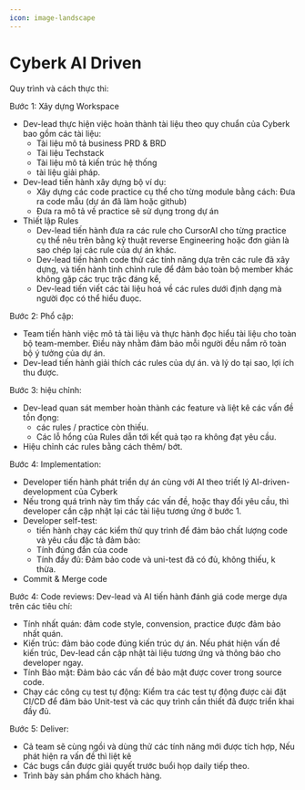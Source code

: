```yaml
---
icon: image-landscape
---
```


# Cyberk AI Driven

Quy trình và cách thực thi: 

Bước 1: Xây dựng Workspace 
- Dev-lead thực hiện việc hoàn thành tài liệu theo quy chuẩn của Cyberk bao gồm các tài liệu: 
    + Tài liệu mô tả business PRD & BRD 
    + Tài liệu Techstack 
    + Tài liệu mô tả kiến trúc hệ thống
    + tài liệu giải pháp. 
- Dev-lead tiến hành xây dựng bộ ví dụ: 
    + Xây dựng các code practice cụ thể cho từng module bằng cách:  Đưa ra code mẫu (dự án đã làm hoặc github)
    + Đưa ra mô tả về practice sẽ sử dụng trong dự án
- Thiết lập Rules 
    + Dev-lead tiến hành đưa ra các rule cho CursorAI cho từng practice cụ thể nêu trên bằng kỹ thuật reverse Engineering hoặc đơn giản là sao chép lại các rule của dự án khác. 
    + Dev-lead tiến hành code thử các tính năng dựa trên các rule đã xây dựng, và tiến hành tinh chỉnh rule để đảm bảo toàn bộ member khác không gặp các trục trặc đáng kể, 
    + Dev-lead tiến viết các tài liệu hoá về các rules dưới định dạng mà người đọc có thể hiểu đuọc. 


Bước 2: Phổ cập: 
- Team tiến hành việc mô tả tài liệu và thực hành đọc hiểu tài liệu cho toàn bộ team-member. Điều này nhằm đảm bảo mỗi người đều nắm rõ toàn bộ ý tưởng của dự án. 
- Dev-lead tiến hành giải thích các rules của dự án. và lý do tại sao, lợi ích thu được. 

Bước 3: hiệu chỉnh: 
- Dev-lead quan sát member hoàn thành các feature và liệt kê các vấn đề tồn đọng: 
    + các rules / practice còn thiếu. 
    + Các lỗ hổng của Rules dẫn tới kết quả tạo ra không đạt yêu cầu. 
- Hiệu chỉnh các rules bằng cách thêm/ bớt.

Bước 4: Implementation: 
- Developer tiến hành phát triển dự án cùng với AI theo triết lý AI-driven-development của Cyberk 
- Nếu trong quá trình này tìm thấy các vấn đề, hoặc thay đổi yêu cầu, thì developer cần cập nhật lại các tài liệu tương ứng ở bước 1. 
- Developer self-test: 
    + tiến hành chạy các kiểm thử quy trình để đảm bảo chất lượng code và yêu cầu đặc tả đảm bảo: 
    + Tính đúng đắn của code 
    + Tính đầy đủ: Đảm bảo code và uni-test đã có đủ, không thiếu, k thừa. 
- Commit  & Merge code 


Bước 4: Code reviews: Dev-lead và AI  tiến hành đánh giá code merge dựa trên các tiêu chí: 
- Tính nhất quán: đảm code style, convension, practice được đảm bảo nhất quán. 
- Kiến trúc: đảm bảo code đúng kiến trúc dự án. Nếu phát hiện vấn đề kiến trúc, Dev-lead cần cập nhật tài liệu tương ứng và thông báo cho developer ngay. 
- Tính Bảo mật: Đảm bảo các vấn đề bảo mật được cover trong source code. 
- Chạy các công cụ test tự động: Kiểm tra các test tự động được cài đặt CI/CD để đảm bảo Unit-test và các quy trình cần thiết đã được triển khai đầy đủ. 
    
Bước 5: Deliver: 
- Cả team sẽ  cùng ngồi và dùng thử các tính năng mới được tích hợp, Nếu phát hiện ra vấn đề thì liệt kê 
- Các bugs cần được giải quyết trước buổi họp daily tiếp theo. 
- Trình bày sản phẩm cho khách hàng. 

